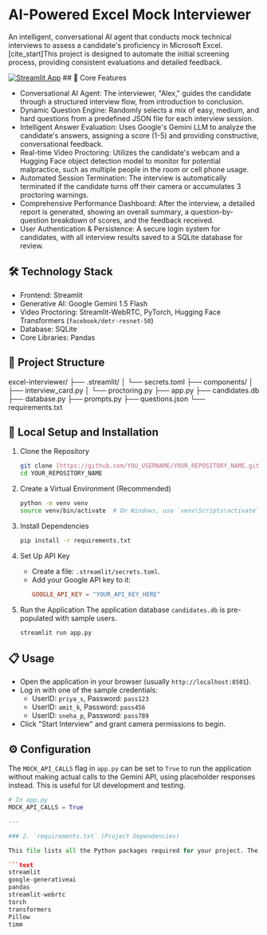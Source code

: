 # AI-Powered Excel Mock Interviewer

An intelligent, conversational AI agent that conducts mock technical interviews to assess a candidate's proficiency in Microsoft Excel. [cite_start]This project is designed to automate the initial screening process, providing consistent evaluations and detailed feedback.

[![Streamlit App](https://static.streamlit.io/badges/streamlit_badge_black_white.svg)](https://YOUR_APP_URL_HERE) ## 🌟 Core Features

- Conversational AI Agent: The interviewer, "Alex," guides the candidate through a structured interview flow, from introduction to conclusion.
- Dynamic Question Engine: Randomly selects a mix of easy, medium, and hard questions from a predefined JSON file for each interview session.
- Intelligent Answer Evaluation: Uses Google's Gemini LLM to analyze the candidate's answers, assigning a score (1-5) and providing constructive, conversational feedback.
- Real-time Video Proctoring: Utilizes the candidate's webcam and a Hugging Face object detection model to monitor for potential malpractice, such as multiple people in the room or cell phone usage.
- Automated Session Termination: The interview is automatically terminated if the candidate turns off their camera or accumulates 3 proctoring warnings.
- Comprehensive Performance Dashboard: After the interview, a detailed report is generated, showing an overall summary, a question-by-question breakdown of scores, and the feedback received.
- User Authentication & Persistence: A secure login system for candidates, with all interview results saved to a SQLite database for review.

## 🛠️ Technology Stack

- Frontend: Streamlit
- Generative AI: Google Gemini 1.5 Flash
- Video Proctoring: Streamlit-WebRTC, PyTorch, Hugging Face Transformers (`facebook/detr-resnet-50`)
- Database: SQLite
- Core Libraries: Pandas

## 📂 Project Structure

excel-interviewer/
├── .streamlit/
│ └── secrets.toml
├── components/
│ ├── interview_card.py
│ └── proctoring.py
├── app.py
├── candidates.db
├── database.py
├── prompts.py
├── questions.json
└── requirements.txt

## 🚀 Local Setup and Installation

1.  Clone the Repository

    ```bash
    git clone [https://github.com/YOU_USERNAME/YOUR_REPOSITORY_NAME.git](https://github.com/YOU_USERNAME/YOUR_REPOSITORY_NAME.git)
    cd YOUR_REPOSITORY_NAME
    ```

2.  Create a Virtual Environment (Recommended)

    ```bash
    python -m venv venv
    source venv/bin/activate  # On Windows, use `venv\Scripts\activate`
    ```

3.  Install Dependencies

    ```bash
    pip install -r requirements.txt
    ```

4.  Set Up API Key

    - Create a file: `.streamlit/secrets.toml`.
    - Add your Google API key to it:
      ```toml
      GOOGLE_API_KEY = "YOUR_API_KEY_HERE"
      ```

5.  Run the Application
    The application database `candidates.db` is pre-populated with sample users.
    ```bash
    streamlit run app.py
    ```

## 📋 Usage

- Open the application in your browser (usually `http://localhost:8501`).
- Log in with one of the sample credentials:
  - UserID: `priya_s`, Password: `pass123`
  - UserID: `amit_k`, Password: `pass456`
  - UserID: `sneha_p`, Password: `pass789`
- Click "Start Interview" and grant camera permissions to begin.

## ⚙️ Configuration

The `MOCK_API_CALLS` flag in `app.py` can be set to `True` to run the application without making actual calls to the Gemini API, using placeholder responses instead. This is useful for UI development and testing.

````python
# In app.py
MOCK_API_CALLS = True

---

### 2. `requirements.txt` (Project Dependencies)

This file lists all the Python packages required for your project. The `streamlit-modal` package was in your original file but wasn't used, so it has been removed for a cleaner deployment.

```text
streamlit
google-generativeai
pandas
streamlit-webrtc
torch
transformers
Pillow
timm
````
